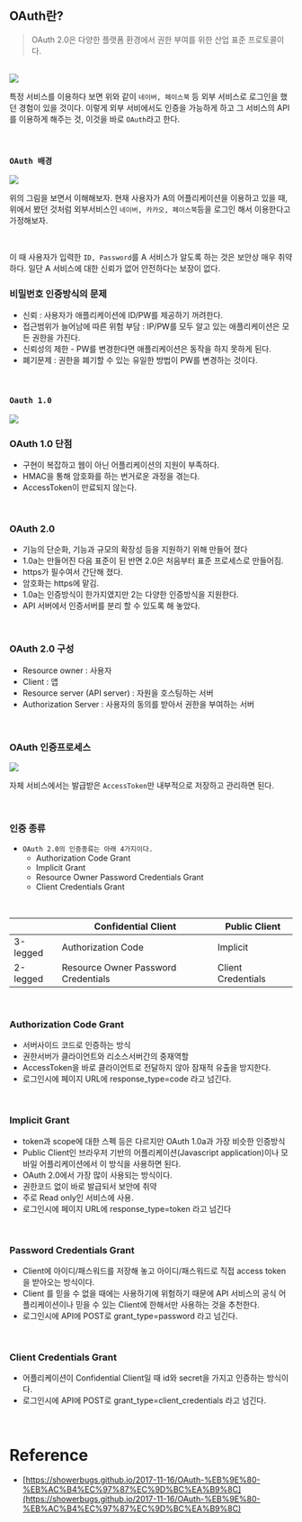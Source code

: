 ## OAuth란?

> OAuth 2.0은 다양한 플랫폼 환경에서 권한 부여를 위한 산업 표준 프로토콜이다.

<br>

<img src="https://user-images.githubusercontent.com/45676906/95337006-57023a80-08ec-11eb-85ef-e2382a7ff310.png">

<br>

특정 서비스를 이용하다 보면 위와 같이 `네이버, 페이스북` 등 외부 서비스로 로그인을 했던 경험이 있을 것이다. 이렇게 외부 서비에서도 인증을 가능하게 하고
그 서비스의 API를 이용하게 해주는 것, 이것을 바로 `OAuth`라고 한다. 

<br>

### `OAuth 배경`

<img src="https://user-images.githubusercontent.com/45676906/95337742-1fe05900-08ed-11eb-8f62-a284e74b8173.png">

<br>

위의 그림을 보면서 이해해보자. 현재 사용자가 A의 어플리케이션을 이용하고 있을 때, 위에서 봤던 것처럼 외부서비스인 `네이버, 카카오, 페이스북`등을 로그인
해서 이용한다고 가정해보자. 

<br>

이 때 사용자가 입력한 `ID, Password`를 A 서비스가 알도록 하는 것은 보안상 매우 취약하다. 일단 A 서비스에 대한 신뢰가 없어
안전하다는 보장이 없다.

 
### 비밀번호 인증방식의 문제

- 신뢰 : 사용자가 애플리케이션에 ID/PW를 제공하기 꺼려한다.
- 접근범위가 늘어남에 따른 위험 부담 : IP/PW를 모두 알고 있는 애플리케이션은 모든 권한을 가진다.
- 신뢰성의 제한 - PW를 변경한다면 애플리케이션은 동작을 하지 못하게 된다.
- 폐기문제 : 권한을 폐기할 수 있는 유일한 방법이 PW를 변경하는 것이다.

<br>

### `Oauth 1.0`

<img src="https://user-images.githubusercontent.com/45676906/95339151-b6f9e080-08ee-11eb-9a31-9c1f6650739e.png">

<br>

### OAuth 1.0 단점

- 구현이 복잡하고 웹이 아닌 어플리케이션의 지원이 부족하다.
- HMAC을 통해 암호화를 하는 번거로운 과정을 겪는다.
- AccessToken이 만료되지 않는다.

<br>

### OAuth 2.0 

- 기능의 단순화, 기능과 규모의 확장성 등을 지원하기 위해 만들어 졌다
- 1.0a는 만들어진 다음 표준이 된 반면 2.0은 처음부터 표준 프로세스로 만들어짐.
- https가 필수여서 간단해 졌다.
- 암호화는 https에 맡김.
- 1.0a는 인증방식이 한가지였지만 2는 다양한 인증방식을 지원한다.
- API 서버에서 인증서버를 분리 할 수 있도록 해 놓았다.
  
<br>

### OAuth 2.0 구성

- Resource owner : 사용자
- Client : 앱
- Resource server (API server) : 자원을 호스팅하는 서버
- Authorization Server : 사용자의 동의를 받아서 권한을 부여하는 서버

<br>

### OAuth 인증프로세스 

<img src="https://user-images.githubusercontent.com/45676906/95340069-b31a8e00-08ef-11eb-846e-d778adc797b0.png">

<br>

자체 서비스에서는 발급받은 `AccessToken`만 내부적으로 저장하고 관리하면 된다.

<br>

### 인증 종류

- `OAuth 2.0의 인증종류는 아래 4가지이다.`   
    - Authorization Code Grant
    - Implicit Grant
    - Resource Owner Password Credentials Grant
    - Client Credentials Grant
    
<br>
    
|  | Confidential Client | Public Client |
|------|---|---|
|3-legged| Authorization Code | Implicit |
|2-legged| Resource Owner Password Credentials | Client Credentials |

<br>

### Authorization Code Grant

- 서버사이드 코드로 인증하는 방식
- 권한서버가 클라이언트와 리소스서버간의 중재역할
- AccessToken을 바로 클라이언트로 전달하지 않아 잠재적 유출을 방지한다. 
- 로그인시에 페이지 URL에 response_type=code 라고 넘긴다. 

<br>

### Implicit Grant

- token과 scope에 대한 스펙 등은 다르지만 OAuth 1.0a과 가장 비슷한 인증방식
- Public Client인 브라우저 기반의 어플리케이션(Javascript application)이나 모바일 어플리케이션에서 이 방식을 사용하면 된다.
- OAuth 2.0에서 가장 많이 사용되는 방식이다.
- 권한코드 없이 바로 발급되서 보안에 취약
- 주로 Read only인 서비스에 사용.
- 로그인시에 페이지 URL에 response_type=token 라고 넘긴다

<br>

### Password Credentials Grant

- Client에 아이디/패스워드를 저장해 놓고 아이디/패스워드로 직접 access token을 받아오는 방식이다.
- Client 를 믿을 수 없을 때에는 사용하기에 위험하기 때문에 API 서비스의 공식 어플리케이션이나 믿을 수 있는 Client에 한해서만 사용하는 것을 추천한다.
- 로그인시에 API에 POST로 grant_type=password 라고 넘긴다.

<br>

### Client Credentials Grant

- 어플리케이션이 Confidential Client일 때 id와 secret을 가지고 인증하는 방식이다.
- 로그인시에 API에 POST로 grant_type=client_credentials 라고 넘긴다.


<br>

# Reference

- [https://showerbugs.github.io/2017-11-16/OAuth-%EB%9E%80-%EB%AC%B4%EC%97%87%EC%9D%BC%EA%B9%8C](https://showerbugs.github.io/2017-11-16/OAuth-%EB%9E%80-%EB%AC%B4%EC%97%87%EC%9D%BC%EA%B9%8C)
